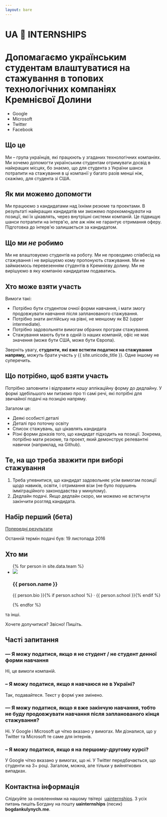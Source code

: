 ```yaml
---
layout: bare
---
```



<div class="page-title">
  <h1 class="page-title__text">UA 🚀 INTERNSHIPS</h1>
  <h1 class="page-title__subtitle">Допомагаємо українським студентам влаштуватися на стажування в топових технологічних компаніях Кремнієвої Долини</h1>

  <ul class="logos">
    <li>
      <i class="logo fa fa-google"></i> Google
    </li>
    <li>
      <i class="logo fa fa-windows"></i> Microsoft
    </li>
    <li>
      <i class="logo fa fa-twitter"></i> Twitter
    </li>
    <li>
      <i class="logo fa fa-facebook"></i> Facebook
    </li>
  </ul>

</div>


## Що це
Ми – група українців, які працюють у згаданих технологічних компаніях. Ми хочемо допомогти українським студентам отримувати досвід в найкращих місцях, бо знаємо, що для студента з України шанси потрапити на стажування в ці компанії у багато разів менші ніж, скажімо, для студента зі США.

## Як ми можемо допомогти
Ми працюємо з кандидатами над їхніми резюме та проектами. В результаті найкращих кандидатів ми зможемо *порекомендувати* на позиції, які їх цікавлять, через внутрішні системи компаній. Це підвищує шанси потрапити на інтерв'ю, але аж ніяк не гарантує отримання оферу. Підготовка до інтерв'ю залишається за кандидатом.

## Що ми *не* робимо
Ми не влаштовуємо студентів на роботу. Ми не проводимо співбесід на стажування і не вирішуємо кому пропонують стажування. Ми не займаємось перевезенням студентів в Кремнієву долину. Ми не вирішуємо в яку компанію кандидатам подаватись.

## Хто може взяти участь
Вимоги такі:

* Потрібно бути студентом очної форми навчання, і мати змогу продовжувати навчання після запланованого стажування.
* Потрібно знати англійську на рівні, не меншому як B2 (upper intermediate).
* Потрібно задовольняти вимогам обраних програм стажування.
* Стажування мають бути в одній із наших компаній, офіс не має значення (може бути США, може бути Європа).

Зверніть увагу, **студенти, які вже встигли податися на стажування напряму,** *можуть* брати участь у {{ site.unicode_title }}. Одне іншому не суперечить.

## Що потрібно, щоб взяти участь
Потрібно заповнити і відправити *нашу* аплікаційну форму до дедлайну. У формі здебільшого ми питаємо про ті самі речі, які потрібні для звичайної подачі на позицію напряму.

Загалом це:

* Деякі особисті деталі
* Деталі про поточну освіту
* Список стажувань, що цікавлять кандидата
* Різні форми доказів того, що кандидат підходить на позиції. Зокрема, потрібно мати резюме, та проект, який демонструє релевантні навички (наприклад, на Github).

## Те, на що треба зважити при виборі стажування
1. Треба упевнитися, що кандидат задовольняє усім вимогам позиції щодо навиків, освіти, і отримання візи (не було порушень імміграційного законодавства у минулому).
2. Дедлайн подачі. Якщо дедлайн скоро, ми можемо не встигнути закінчити розгляд кандидата.

<div class="banner">
  <h2>Набір перший (бета)</h2>
  <a href="/2016/11/29/results1"><span class="btn">Попередні результати</span></a>
  <p>
  Останній термін подачі був: 19 листопада 2016
  </p>
</div>

## Хто ми

<ul class="faces">
  {% for person in site.data.team %}
  <li>
    <img src="{{ person.image }}">
    <div class="description">
      <h3 class="name">{{ person.name }}</h3>
      <p class="bio">{{ person.bio }}{% if person.school %} &middot; {{ person.school }}{% endif %}</p>
    </div>
  </li>
  {% endfor %}
</ul>

та інші.

Хочете долучитися? Звісно! Пишіть.

## Часті запитання

### — Я можу податися, якщо я не студент / не студент денної форми навчання
Ні, це вимоги компаній.

### – Я можу податися, якщо я навчаюся не в Україні?
Так, подавайтеся. Текст у формі уже змінено.

### — Я можу податися, якщо я вже закінчую навчання, тобто не буду продовжувати навчання після запланованого кінця стажування?
Ні. У Google і Microsoft це чітко вказано у вимогах. Ми дізналися, що у Twitter та Microsoft те саме для інтернів.

### – Я можу податися, якщо я на першому-другому курсі?
У Google чітко вказано у вимогах, що ні. У Twitter передбачається, що студенти на 3+ році. Загалом, можна, але тільки у вийняткових випадках.

## Контактна інформація
Слідкуйте за оновленнями на нашому твітері <i class="fa fa-twitter"></i>&nbsp;<a href="https://twitter.com/uainternships">uainternships</a>. З усіх питань пишіть Богдану на пошту **uainternships** (песик) **bogdankulynych.me**.
